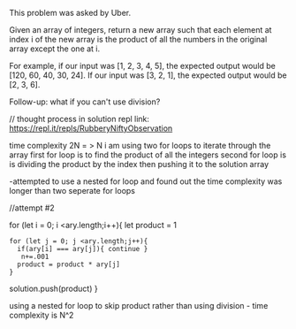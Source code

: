 This problem was asked by Uber.

Given an array of integers, return a new array such that each element at index i of the new array is the product of all the numbers in the original array except the one at i.

For example, if our input was [1, 2, 3, 4, 5], the expected output would be [120, 60, 40, 30, 24]. If our input was [3, 2, 1], the expected output would be [2, 3, 6].

Follow-up: what if you can't use division?


// thought process in solution
repl link: https://repl.it/repls/RubberyNiftyObservation

time complexity 2N = > N 
 i am using two for loops to iterate through the array 
    first for loop is to find the product of all the integers
    second for loop is is dividing the product by the index then pushing it to the solution array
    
-attempted to use a nested for loop and found out the time complexity was longer than two seperate for loops

//attempt #2

  for (let i = 0; i <ary.length;i++){
    let product = 1
    
    for (let j = 0; j <ary.length;j++){
      if(ary[i] === ary[j]){ continue }
       n+=.001
      product = product * ary[j]
    }      
   solution.push(product)
  } 
  
  using a nested for loop to skip product rather than using division - time complexity is N^2 
